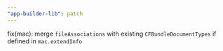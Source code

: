 ```yaml
---
"app-builder-lib": patch
---
```


fix(mac): merge `fileAssociations` with existing `CFBundleDocumentTypes` if defined in `mac.extendInfo`
